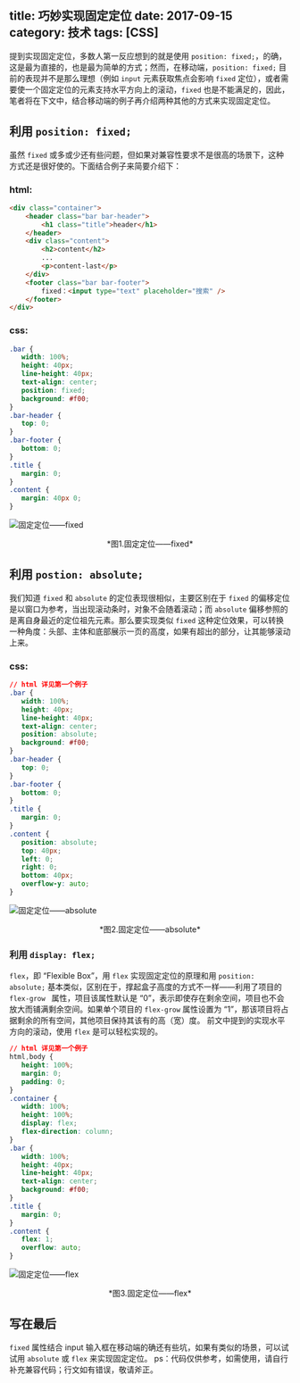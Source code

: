 title: 巧妙实现固定定位
date: 2017-09-15
category: 技术
tags: [CSS]
---

提到实现固定定位，多数人第一反应想到的就是使用 `position: fixed;`，的确，这是最为直接的，也是最为简单的方式；然而，在移动端，`position: fixed;` 目前的表现并不是那么理想（例如 `input` 元素获取焦点会影响 `fixed` 定位），或者需要使一个固定定位的元素支持水平方向上的滚动，`fixed` 也是不能满足的，因此，笔者将在下文中，结合移动端的例子再介绍两种其他的方式来实现固定定位。
<!-- more -->

## 利用 `position: fixed;`
虽然 `fixed` 或多或少还有些问题，但如果对兼容性要求不是很高的场景下，这种方式还是很好使的。下面结合例子来简要介绍下：
### html:
```html
<div class="container">
	<header class="bar bar-header">
		<h1 class="title">header</h1>
	</header>
	<div class="content">
		<h2>content</h2>
		...
		<p>content-last</p>
	</div>
	<footer class="bar bar-footer">
		fixed：<input type="text" placeholder="搜索" />
	</footer>
</div>
```
### css:
```css
.bar {
   width: 100%;
   height: 40px;
   line-height: 40px;
   text-align: center;
   position: fixed;
   background: #f00;
}
.bar-header {
   top: 0;
}
.bar-footer {
   bottom: 0;
}
.title {
   margin: 0;
}
.content {
   margin: 40px 0;
}
```
![固定定位——fixed](http://wx4.sinaimg.cn/mw690/c4b5f11bly1ff7bo67c6aj20ho0fa777.jpg)
<div align="center">*图1.固定定位——fixed*</div>

## 利用 `postion: absolute;`
我们知道 `fixed` 和 `absolute` 的定位表现很相似，主要区别在于 `fixed` 的偏移定位是以窗口为参考，当出现滚动条时，对象不会随着滚动；而 `absolute` 偏移参照的是离自身最近的定位祖先元素。那么要实现类似 `fixed` 这种定位效果，可以转换一种角度：头部、主体和底部展示一页的高度，如果有超出的部分，让其能够滚动上来。
### css:
```css
// html 详见第一个例子
.bar {
   width: 100%;
   height: 40px;
   line-height: 40px;
   text-align: center;
   position: absolute;
   background: #f00;
}
.bar-header {
   top: 0;
}
.bar-footer {
   bottom: 0;
}
.title {
   margin: 0;
}
.content {
   position: absolute;
   top: 40px;
   left: 0;
   right: 0;
   bottom: 40px;
   overflow-y: auto;
}
```
![固定定位——absolute](http://wx2.sinaimg.cn/mw690/c4b5f11bly1ff7bo5pyksj20hs0f7acv.jpg)
<div align="center">*图2.固定定位——absolute*</div>

### 利用 `display: flex;`
`flex`，即 “Flexible Box”，用 `flex` 实现固定定位的原理和用 `position: absolute;` 基本类似，区别在于，撑起盒子高度的方式不一样——利用了项目的 `flex-grow
` 属性，项目该属性默认是 “0”，表示即使存在剩余空间，项目也不会放大而铺满剩余空间。如果单个项目的 `flex-grow` 属性设置为 “1”，那该项目将占据剩余的所有空间，其他项目保持其该有的高（宽）度。
前文中提到的实现水平方向的滚动，使用 `flex` 是可以轻松实现的。
```css
// html 详见第一个例子
html,body {
   height: 100%;
   margin: 0;
   padding: 0;
}
.container {
   width: 100%;
   height: 100%;
   display: flex;
   flex-direction: column;
}
.bar {
   width: 100%;
   height: 40px;
   line-height: 40px;
   text-align: center;
   background: #f00;
}
.title {
   margin: 0;
}
.content {
   flex: 1;
   overflow: auto;
}
```
![固定定位——flex](http://wx4.sinaimg.cn/mw690/c4b5f11bly1ff7bo6j70cj20hu0f6mzy.jpg)
<div align="center">*图3.固定定位——flex*</div>

## 写在最后
`fixed` 属性结合 input 输入框在移动端的确还有些坑，如果有类似的场景，可以试试用 `absolute` 或 `flex` 来实现固定定位。
ps：代码仅供参考，如需使用，请自行补充兼容代码；行文如有错误，敬请斧正。
